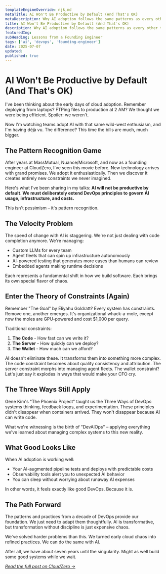 ```yaml
---
templateEngineOverride: njk,md
metaTitle: AI Won't Be Productive by Default (And That's OK)
metaDescription: Why AI adoption follows the same patterns as every other transformative technology
title: AI Won't Be Productive by Default (And That's OK)
description: Why AI adoption follows the same patterns as every other transformative technology
featuredImg:
subHeading: Lessons from a Founding Engineer
tags: ['ai', 'devops', 'founding-engineer']
date: 2025-07-07
updated:
published: true
---
```


<div class="col-start-3 col-end-9">

# AI Won't Be Productive by Default (And That's OK)

I've been thinking about the early days of cloud adoption. Remember deploying from laptops? FTPing files to production at 2 AM? We thought we were being efficient. Spoiler: we weren't.

Now I'm watching teams adopt AI with that same wild-west enthusiasm, and I'm having déjà vu. The difference? This time the bills are much, much bigger.

## The Pattern Recognition Game

After years at MassMutual, Nuance/Microsoft, and now as a founding engineer at CloudZero, I've seen this movie before. New technology arrives with grand promises. We adopt it enthusiastically. Then we discover it creates entirely new constraints we never imagined.

Here's what I've been sharing in my talks: **AI will not be productive by default. We must deliberately extend DevOps principles to govern AI usage, infrastructure, and costs.**

This isn't pessimism – it's pattern recognition.

## The Velocity Problem

The speed of change with AI is staggering. We're not just dealing with code completion anymore. We're managing:

- Custom LLMs for every team
- Agent fleets that can spin up infrastructure autonomously
- AI-powered testing that generates more cases than humans can review
- Embedded agents making runtime decisions

Each represents a fundamental shift in how we build software. Each brings its own special flavor of chaos.

## Enter the Theory of Constraints (Again)

Remember "The Goal" by Eliyahu Goldratt? Every system has constraints. Remove one, another emerges. It's organizational whack-a-mole, except now the moles are GPU-powered and cost $1,000 per query.

Traditional constraints:
1. **The Code** - How fast can we write it?
2. **The Server** - How quickly can we deploy?
3. **The Wallet** - How much can we afford?

AI doesn't eliminate these. It transforms them into something more complex. The code constraint becomes about quality consistency and attribution. The server constraint morphs into managing agent fleets. The wallet constraint? Let's just say it explodes in ways that would make your CFO cry.

## The Three Ways Still Apply

Gene Kim's "The Phoenix Project" taught us the Three Ways of DevOps: systems thinking, feedback loops, and experimentation. These principles didn't disappear when containers arrived. They won't disappear because AI can write code.

What we're witnessing is the birth of "DevAIOps" – applying everything we've learned about managing complex systems to this new reality.

## What Good Looks Like

When AI adoption is working well:
- Your AI-augmented pipeline tests and deploys with predictable costs
- Observability tools alert you to unexpected AI behavior
- You can sleep without worrying about runaway AI expenses

In other words, it feels exactly like good DevOps. Because it is.

## The Path Forward

The patterns and practices from a decade of DevOps provide our foundation. We just need to adapt them thoughtfully. AI is transformative, but transformation without discipline is just expensive chaos.

We've solved harder problems than this. We turned early cloud chaos into refined practices. We can do the same with AI.

After all, we have about seven years until the singularity. Might as well build some good systems while we wait.

*[Read the full post on CloudZero →](https://www.cloudzero.com/blog/ai-wont-be-productive-by-default)*
